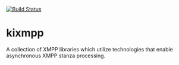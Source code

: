 [![Build Status](https://travis-ci.org/Kixeye/kixmpp.svg?branch=master)](https://travis-ci.org/Kixeye/kixmpp)

kixmpp
======

A collection of XMPP libraries which utilize technologies that enable asynchronous XMPP stanza processing.
